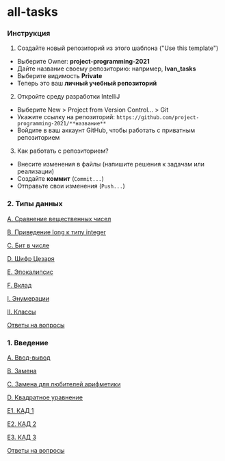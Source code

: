 # all-tasks

### Инструкция

1. Создайте новый репозиторий из этого шаблона ("Use this template")
  * Выберите Owner: **project-programming-2021**
  * Дайте название своему репозиторию: например, **Ivan_tasks**
  * Выберите видимость **Private**
  * Теперь это ваш **личный учебный репозиторий**
2. Откройте среду разработки IntelliJ
  * Выберите New > Project from Version Control... > Git
  * Укажите ссылку на репозиторий: `https://github.com/project-programming-2021/**название**`
  * Войдите в ваш аккаунт GitHub, чтобы работать с приватным репозиторием
3. Как работать с репозиторием?
  * Внесите изменения в файлы (напишите решения к задачам или реализации)
  * Создайте **коммит** (`Commit...`)
  * Отправьте свои изменения  (`Push...`)

### 2. Типы данных

[A. Сравнение вещественных чисел](L2_Datatypes/A_Comparison.java)

[B. Приведение long к типу integer](L2_Datatypes/B_DoubleToInteger.java)

[C. Бит в числе](L2_Datatypes/C_Bits.java)

[D. Шифр Цезаря](L2_Datatypes/D_Caesar.java)

[E. Эпокалипсис](L2_Datatypes/E_Epochalypse.java)

[F. Вклад](L2_Datatypes/F_Deposit.java)

[I. Энумерации](L2_Datatypes/I_Enumerations.java)

[II. Классы](L2_Datatypes/II_Classes.java)

[Ответы на вопросы](L2_Datatypes/Questions.md)


### 1. Введение

[A. Ввод-вывод](L1_Introduction/A_InputOutput.java)

[B. Замена](L1_Introduction/B_Swap.java)

[C. Замена для любителей арифметики](L1_Introduction/C_Swap2.java)

[D. Квадратное уравнение](L1_Introduction/D_SquareEquation.java)

[E1. КАД 1](L1_Introduction/E1_KAD.java)

[E2. КАД 2](L1_Introduction/E2_KAD.java)

[E3. КАД 3](L1_Introduction/E3_KAD.java)

[Ответы на вопросы](L1_Introduction/Questions.md)
